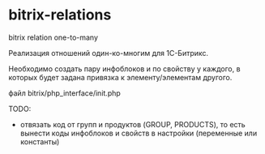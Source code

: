 bitrix-relations
================

bitrix relation one-to-many

Реализация отношений один-ко-многим для 1С-Битрикс.

Необходимо создать пару инфоблоков и по свойству у каждого, в которых будет задана привязка к элементу/элементам другого.

файл bitrix/php_interface/init.php

TODO:
* отвязать код от групп и продуктов (GROUP, PRODUCTS), то есть вынести коды инфоблоков и свойств в настройки (переменные или константы)

